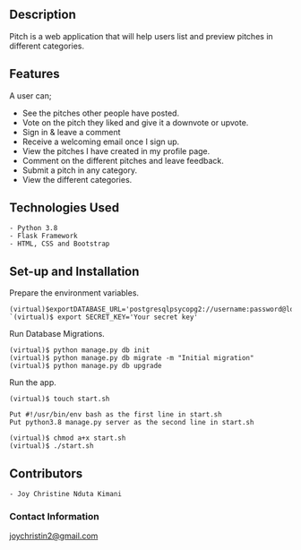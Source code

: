 
## Description

Pitch is a web application that will help users list and preview pitches in different categories.


## Features
A user can;
*  See the pitches other people have posted.
* Vote on the pitch they liked and give it a downvote or upvote.
* Sign in & leave a comment
* Receive a welcoming email once I sign up.
* View the pitches I have created in my profile page.
* Comment on the different pitches and leave feedback.
* Submit a pitch in any category.
* View the different categories.


<!-- # Behavior Driven Development
| Behavior            | Input                         | Output                        |
| ------------------- | ----------------------------- | ----------------------------- |
| View All News Sources | Default Home Page(right)| Displays all news sources |
|View Top Headlines | Default home page (left)| Displays Top Headlines articles |
| View Categories of news sources| Click on any category on teh navbar | Redirects to the specified category articles page|
| Search for an article by keyword | Type any keyword in `search bar` e.g. `Kenya`| Redirects to search page with all the search results for Kenya|

## View Live Site here
View the complete site [here](https://newsapp-joy.herokuapp.com/) -->


## Technologies Used
    - Python 3.8
    - Flask Framework
    - HTML, CSS and Bootstrap
    
    
## Set-up and Installation
Prepare the environment variables.

    (virtual)$exportDATABASE_URL='postgresqlpsycopg2://username:password@localhost/pitch'`<br/>
    `(virtual)$ export SECRET_KEY='Your secret key'

Run Database Migrations.

    (virtual)$ python manage.py db init
    (virtual)$ python manage.py db migrate -m "Initial migration"
    (virtual)$ python manage.py db upgrade

Run the app.

    (virtual)$ touch start.sh

    Put #!/usr/bin/env bash as the first line in start.sh
    Put python3.8 manage.py server as the second line in start.sh

    (virtual)$ chmod a+x start.sh
    (virtual)$ ./start.sh


## Contributors
    - Joy Christine Nduta Kimani

### Contact Information
joychristin2@gmail.com
